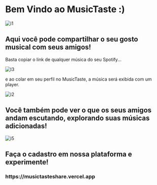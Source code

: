 <h1>Bem Vindo ao MusicTaste :)</h1>

![i1](https://github.com/lucas-marques-0/MusicTaste-frontend/assets/111307314/e8c8fd48-75b8-41cf-af53-93f328589770)

<h2>Aqui você pode compartilhar o seu gosto musical com seus amigos!</h2>

<p>Basta copiar o link de qualquer música do seu Spotify...</p>

![I3](https://github.com/lucas-marques-0/MusicTaste-frontend/assets/111307314/a5b4e2d9-e80b-46b7-af3f-d3e1e6a2b95d)

<p>e ao colar em seu perfil no MusicTaste, a música será exibida com um player.</p>

![i2](https://github.com/lucas-marques-0/MusicTaste-frontend/assets/111307314/ea98392c-8d64-4d0c-8d2f-0041886fd482)

<h2>Você também pode ver o que os seus amigos andam escutando, explorando suas músicas adicionadas!</h2>

![i5](https://github.com/lucas-marques-0/MusicTaste-frontend/assets/111307314/2cdf40cf-089d-4a9f-8756-82bdc4f5bb9c)

<h2>Faça o cadastro em nossa plataforma e experimente!</h2>
<h3>https://musictasteshare.vercel.app</h3>



